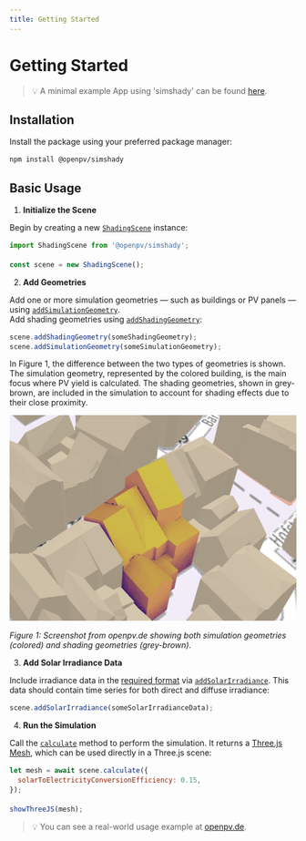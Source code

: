 ```yaml
---
title: Getting Started
---
```


# Getting Started

> 💡 A minimal example App using 'simshady' can be found [here](https://github.com/open-pv/minimalApp).

## Installation

Install the package using your preferred package manager:

```bash
npm install @openpv/simshady
```

## Basic Usage

1. **Initialize the Scene**

Begin by creating a new [`ShadingScene`](/docs/classes/index.ShadingScene.html) instance:

```javascript
import ShadingScene from '@openpv/simshady';

const scene = new ShadingScene();
```

2. **Add Geometries**

Add one or more simulation geometries — such as buildings or PV panels — using [`addSimulationGeometry`](/docs/classes/index.ShadingScene.html#addsimulationgeometry).  
Add shading geometries using [`addShadingGeometry`](/docs/classes/index.ShadingScene.html#addshadinggeometry):

```javascript
scene.addShadingGeometry(someShadingGeometry);
scene.addSimulationGeometry(someSimulationGeometry);
```

In Figure 1, the difference between the two types of geometries is shown. The simulation geometry, represented by the colored building, is the main focus where PV yield is calculated. The shading geometries, shown in grey-brown, are included in the simulation to account for shading effects due to their close proximity.

![Screenshot from openpv.de showing simulation and shading geometries](assets/screenshot-simulation-geometry.jpg)

_Figure 1: Screenshot from openpv.de showing both simulation geometries (colored) and shading geometries (grey-brown)._

3. **Add Solar Irradiance Data**

Include irradiance data in the [required format](/docs/types/utils.SolarIrradianceData.html) via [`addSolarIrradiance`](/docs/classes/index.ShadingScene.html#addsolarirradiance). This data should contain time series for both direct and diffuse irradiance:

```javascript
scene.addSolarIrradiance(someSolarIrradianceData);
```

4. **Run the Simulation**

Call the [`calculate`](/docs/classes/index.ShadingScene.html#calculate) method to perform the simulation. It returns a [Three.js Mesh](https://threejs.org/docs/#api/en/objects/Mesh), which can be used directly in a Three.js scene:

```javascript
let mesh = await scene.calculate({
  solarToElectricityConversionEfficiency: 0.15,
});

showThreeJS(mesh);
```

> 💡 You can see a real-world usage example at [openpv.de](https://openpv.de).
